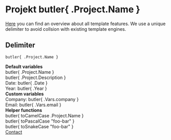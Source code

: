 # Projekt butler{ .Project.Name }

[Here](https://golang.org/pkg/text/template/) you can find an overview about all template features. We use a unique delimiter to avoid collsion with existing template engines.

## Delimiter

```
butler{ .Project.Name }
```
<b>Default variables</b>
<br>
butler{ .Project.Name }
<br>
butler{ .Project.Description }
<br>
Date: butler{ .Date }
<br>
Year: butler{ .Year }
<br>
<b>Custom variables</b>
<br>
Company: butler{ .Vars.company }
<br>
Email: butler{ .Vars.email }
<br>
<b>Helper functions</b>
<br>
butler{ toCamelCase .Project.Name }
<br>
butler{ toPascalCase "foo-bar" }
<br>
butler{ toSnakeCase "foo-bar" }
<br>
<a href="mailto:butler{ .Vars.email }">Contact</a>
